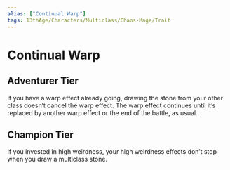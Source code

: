```yaml
---
alias: ["Continual Warp"]
tags: 13thAge/Characters/Multiclass/Chaos-Mage/Trait
---
```

# Continual Warp

## Adventurer Tier

If you have a warp effect already going, drawing the stone from your other class doesn’t cancel the warp effect. The warp effect continues until it’s replaced by another warp effect or the end of the battle, as usual.

## Champion Tier

If you invested in high weirdness, your high weirdness effects don’t stop when you draw a multiclass stone.
